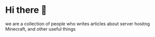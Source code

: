 # Hi there 👋
we are a collection of people who writes articles about server hositng Minecraft, and other useful things
